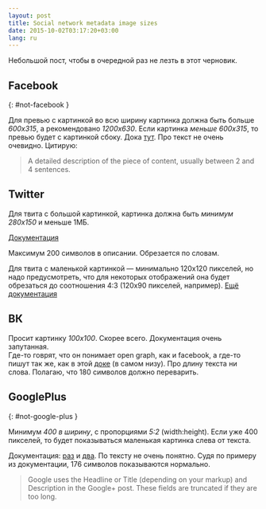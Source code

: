 ```yaml
---
layout: post
title: Social network metadata image sizes
date: 2015-10-02T03:17:20+03:00
lang: ru
---
```


Небольшой пост, чтобы в очередной раз не лезть в этот черновик.

## Facebook
{: #not-facebook }

Для превью с картинкой во всю ширину картинка должна быть больше 
_600х315_, а рекомендовано _1200x630_.  Если картинка _меньше 600x315_, то 
превью будет с картинкой сбоку.
Дока [тут](https://developers.facebook.com/docs/sharing/best-practices).
Про текст не очень очевидно. Цитирую:

> A detailed description of the piece of content, usually between 2 and 
> 4 sentences.

## Twitter

Для твита с большой картинкой, картинка должна быть _минимум 280x150_ 
и меньше 1МБ.

[Документация](https://dev.twitter.com/cards/types/summary-large-image)

Максимум 200 символов в описании. Обрезается по словам.

Для твита с маленькой картинкой — минимально 120x120 пикселей, но надо 
предусмотреть, что для некоторых отображений она будет обрезаться до 
соотношения 4:3 (120х90 пикселей, например).
[Ещё документация](https://dev.twitter.com/cards/types/summary)

## ВК

Просит картинку _100x100_. Скорее всего. Документация очень запутанная.  
Где-то говрят, что он понимает open graph, как и facebook, а где-то 
пишут так же, как в этой [доке](http://vk.com/pages?oid=-17680044&p=Sharing_External_Pages) (в самом низу).
Про длину текста ни слова. Полагаю, что 180 символов должно переварить.

## GooglePlus
{: #not-google-plus }

Минимум _400 в ширину_, с пропорциями _5:2_ (width:height). Если уже 400 
пикселей, то будет показываться маленькая картинка слева от текста.

Документация: 
[раз](https://developers.google.com/+/web/snippet/article-rendering) 
и [два](https://developers.google.com/+/web/snippet/).
По тексту не очень понятно. Судя по примеру из документации, 176 
символов показываются нормально.

> Google uses the Headline or Title (depending on your markup) and 
> Description in the Google+ post. These fields are truncated if they 
> are too long.
